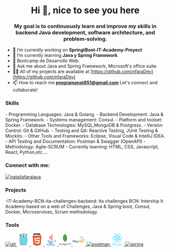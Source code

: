 <h1 align="center">Hi 👋, nice to see you here</h1>
<h3 align="center">My goal is to continuously learn and improve my skills in backend Java development, software architecture, and problem-solving.</h3>

- 🔭 I’m currently working on **SpringtBoot-IT-Academy-Proyect**
- 🌱 I’m currently learning **Java y Spring Framework**
- 🌱 Bootcamp de Desarrollo Web.
- 💬 Ask me about Java and Spring Framework, Microsoft's office suite.
- 👨‍💻 All of my projects are available at [https://github.com/nfaraDev](https://github.com/nfaraDev)
- 📫 How to reach me **programanat851@gmail.com**
  Let's connect and collaborate!
  

<h3 align="left">Skills</h3>
<p align="left">
- Programming Languages: Java & Golang. 
- Backend Development: Java & Spring Framework.
- Systems management: Consul.
- Platform and toolset: Docker.
- Database Technologies: MySQL,MongoDB & Postgress.
- Version Control: Git & GitHub.
- Testing and QA: Reactive Testing, JUnit Testing & Mockito.
- Other Tools and Frameworks: Eclipse, Visual Code & IntelliJ IDEA.
- API Testing and Documentation: Postman & Swagger (OpenAPI)
- Methodology: Agile-SCRUM
- Currently learning: 
    HTML, CSS, Javascript, React, Python,etc....

<h3 align="left">Connect with me:</h3>
<p align="left">
<a href="https://discord.gg/nataliafarajava" target="blank"><img align="center" src="https://raw.githubusercontent.com/rahuldkjain/github-profile-readme-generator/master/src/images/icons/Social/discord.svg" alt="nataliafarajava" height="30" width="40" /></a>
</p>
<h3 align="left">Projects</h3>
-IT-Academy-BCN-ita-challenges-backend: Ita challenges BCN: Intership It Academy based on a web of Challenges, Java & Spring boot, Consul, Docker, Microservices, Scrum methodology.

<h3 align="left">Tools</h3>
<p align="left"> <a href="https://git-scm.com/" target="_blank" rel="noreferrer"> <img src="https://www.vectorlogo.zone/logos/git-scm/git-scm-icon.svg" alt="git" width="40" height="40"/> </a> <a href="https://golang.org" target="_blank" rel="noreferrer"> <img src="https://raw.githubusercontent.com/devicons/devicon/master/icons/go/go-original.svg" alt="go" width="40" height="40"/> </a> <a href="https://www.w3.org/html/" target="_blank" rel="noreferrer"> <img src="https://raw.githubusercontent.com/devicons/devicon/master/icons/html5/html5-original-wordmark.svg" alt="html5" width="40" height="40"/> </a> <a href="https://www.java.com" target="_blank" rel="noreferrer"> <img src="https://raw.githubusercontent.com/devicons/devicon/master/icons/java/java-original.svg" alt="java" width="40" height="40"/> </a> <a href="https://www.mongodb.com/" target="_blank" rel="noreferrer"> <img src="https://raw.githubusercontent.com/devicons/devicon/master/icons/mongodb/mongodb-original-wordmark.svg" alt="mongodb" width="40" height="40"/> </a> <a href="https://www.mysql.com/" target="_blank" rel="noreferrer"> <img src="https://raw.githubusercontent.com/devicons/devicon/master/icons/mysql/mysql-original-wordmark.svg" alt="mysql" width="40" height="40"/> </a> <a href="https://postman.com" target="_blank" rel="noreferrer"> <img src="https://www.vectorlogo.zone/logos/getpostman/getpostman-icon.svg" alt="postman" width="40" height="40"/> </a> <a href="https://reactjs.org/" target="_blank" rel="noreferrer"> <img src="https://raw.githubusercontent.com/devicons/devicon/master/icons/react/react-original-wordmark.svg" alt="react" width="40" height="40"/> </a> <a href="https://spring.io/" target="_blank" rel="noreferrer"> <img src="https://www.vectorlogo.zone/logos/springio/springio-icon.svg" alt="spring" width="40" height="40"/> </a> </p>
